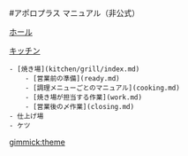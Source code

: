 #アポロプラス マニュアル（非公式）

[ホール]()

[キッチン]()

    - [焼き場](kitchen/grill/index.md)
        - [営業前の準備](ready.md)
        - [調理メニューごとのマニュアル](cooking.md)
        - [焼き場が担当する作業](work.md)
        - [営業後の〆作業](closing.md)
    - 仕上げ場
    - ケツ


[gimmick:theme](united)